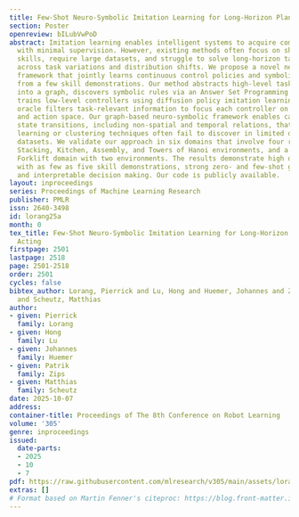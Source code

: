 ```yaml
---
title: Few-Shot Neuro-Symbolic Imitation Learning for Long-Horizon Planning and Acting
section: Poster
openreview: bILubVwPoD
abstract: Imitation learning enables intelligent systems to acquire complex behaviors
  with minimal supervision. However, existing methods often focus on short-horizon
  skills, require large datasets, and struggle to solve long-horizon tasks or generalize
  across task variations and distribution shifts. We propose a novel neuro-symbolic
  framework that jointly learns continuous control policies and symbolic domain abstractions
  from a few skill demonstrations. Our method abstracts high-level task structures
  into a graph, discovers symbolic rules via an Answer Set Programming solver, and
  trains low-level controllers using diffusion policy imitation learning. A high-level
  oracle filters task-relevant information to focus each controller on a minimal observation
  and action space. Our graph-based neuro-symbolic framework enables capturing complex
  state transitions, including non-spatial and temporal relations, that data-driven
  learning or clustering techniques often fail to discover in limited demonstration
  datasets. We validate our approach in six domains that involve four robotic arms,
  Stacking, Kitchen, Assembly, and Towers of Hanoi environments, and a distinct Automated
  Forklift domain with two environments. The results demonstrate high data efficiency
  with as few as five skill demonstrations, strong zero- and few-shot generalizations,
  and interpretable decision making. Our code is publicly available.
layout: inproceedings
series: Proceedings of Machine Learning Research
publisher: PMLR
issn: 2640-3498
id: lorang25a
month: 0
tex_title: Few-Shot Neuro-Symbolic Imitation Learning for Long-Horizon Planning and
  Acting
firstpage: 2501
lastpage: 2518
page: 2501-2518
order: 2501
cycles: false
bibtex_author: Lorang, Pierrick and Lu, Hong and Huemer, Johannes and Zips, Patrik
  and Scheutz, Matthias
author:
- given: Pierrick
  family: Lorang
- given: Hong
  family: Lu
- given: Johannes
  family: Huemer
- given: Patrik
  family: Zips
- given: Matthias
  family: Scheutz
date: 2025-10-07
address:
container-title: Proceedings of The 8th Conference on Robot Learning
volume: '305'
genre: inproceedings
issued:
  date-parts:
  - 2025
  - 10
  - 7
pdf: https://raw.githubusercontent.com/mlresearch/v305/main/assets/lorang25a/lorang25a.pdf
extras: []
# Format based on Martin Fenner's citeproc: https://blog.front-matter.io/posts/citeproc-yaml-for-bibliographies/
---
```

